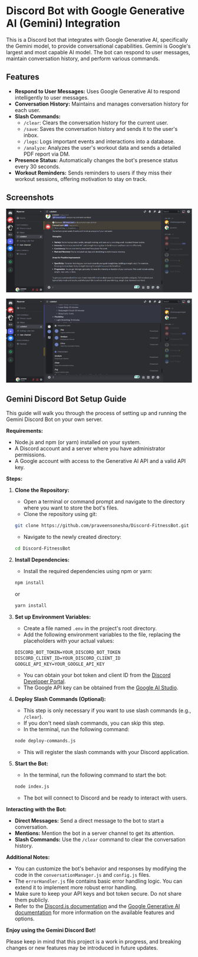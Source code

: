 # Discord Bot with Google Generative AI (Gemini) Integration

This is a Discord bot that integrates with Google Generative AI, specifically the Gemini model, to provide conversational capabilities. Gemini is Google's largest and most capable AI model. The bot can respond to user messages, maintain conversation history, and perform various commands. 


## Features

- **Respond to User Messages:** Uses Google Generative AI to respond intelligently to user messages.
- **Conversation History:** Maintains and manages conversation history for each user.
- **Slash Commands:**
  - `/clear`: Clears the conversation history for the current user.
  - `/save`: Saves the conversation history and sends it to the user's inbox.
  - `/logs`: Logs important events and interactions into a database.
  - `/analyze`: Analyzes the user's workout data and sends a detailed PDF report via DM.
- **Presence Status:** Automatically changes the bot's presence status every 30 seconds.
- **Workout Reminders:** Sends reminders to users if they miss their workout sessions, offering motivation to stay on track.

## Screenshots

![Screenshot](screenshots/Screenshot1.png)

![Screenshot](screenshots/Screenshot2.png)

## Gemini Discord Bot Setup Guide

This guide will walk you through the process of setting up and running the Gemini Discord Bot on your own server. 

**Requirements:**

* Node.js and npm (or yarn) installed on your system.
* A Discord account and a server where you have administrator permissions.
* A Google account with access to the Generative AI API and a valid API key.

**Steps:**

1. **Clone the Repository:**
    - Open a terminal or command prompt and navigate to the directory where you want to store the bot's files.
    - Clone the repository using git:
    ```bash
    git clone https://github.com/praveensonesha/Discord-FitnessBot.git
    ```
    - Navigate to the newly created directory:
    ```bash
    cd Discord-FitnessBot
    ```

2. **Install Dependencies:**
    - Install the required dependencies using npm or yarn:
    ```bash
    npm install
    ```
    or
    ```bash
    yarn install
    ```

3. **Set up Environment Variables:**
    - Create a file named `.env` in the project's root directory.
    - Add the following environment variables to the file, replacing the placeholders with your actual values:
    ```
    DISCORD_BOT_TOKEN=YOUR_DISCORD_BOT_TOKEN
    DISCORD_CLIENT_ID=YOUR_DISCORD_CLIENT_ID
    GOOGLE_API_KEY=YOUR_GOOGLE_API_KEY
    ```
    - You can obtain your bot token and client ID from the [Discord Developer Portal](https://discord.com/developers/docs/intro). 
    - The Google API key can be obtained from the [Google AI Studio](https://aistudio.google.com/).

4. **Deploy Slash Commands (Optional):**
    - This step is only necessary if you want to use slash commands (e.g., `/clear`). 
    - If you don't need slash commands, you can skip this step.
    - In the terminal, run the following command:
    ```bash
    node deploy-commands.js
    ```
    - This will register the slash commands with your Discord application.

5. **Start the Bot:**
    - In the terminal, run the following command to start the bot:
    ```bash
    node index.js
    ```
    - The bot will connect to Discord and be ready to interact with users.

**Interacting with the Bot:**

* **Direct Messages:** Send a direct message to the bot to start a conversation.
* **Mentions:** Mention the bot in a server channel to get its attention.
* **Slash Commands:** Use the `/clear` command to clear the conversation history.

**Additional Notes:**

* You can customize the bot's behavior and responses by modifying the code in the `conversationManager.js` and `config.js` files.
* The `errorHandler.js` file contains basic error handling logic. You can extend it to implement more robust error handling.
* Make sure to keep your API keys and bot token secure. Do not share them publicly. 
* Refer to the [Discord.js documentation](https://discord.js.org/docs/packages/discord.js/14.14.1) and the [Google Generative AI documentation](https://ai.google.dev/docs) for more information on the available features and options. 

**Enjoy using the Gemini Discord Bot!**

Please keep in mind that this project is a work in progress, and breaking changes or new features may be introduced in future updates.